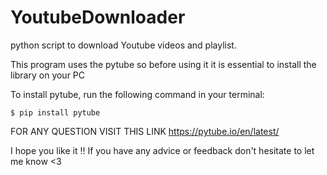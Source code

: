 # YoutubeDownloader
python script to download Youtube videos and playlist.

This program uses the pytube so before using it it is essential to install the library on your PC

To install pytube, run the following command in your terminal:

    $ pip install pytube

                    
FOR ANY QUESTION VISIT THIS LINK https://pytube.io/en/latest/

I hope you like it !! 
If you have any advice or feedback don't hesitate to let me know <3
